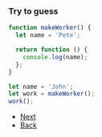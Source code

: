 ### Try to guess

```js
function makeWorker() {
  let name = 'Pete';

  return function () {
    console.log(name);
  };
}

let name = 'John';
let work = makeWorker();
work();
```

- [Next](./le-3.md)
- [Back](./le-1.md)
